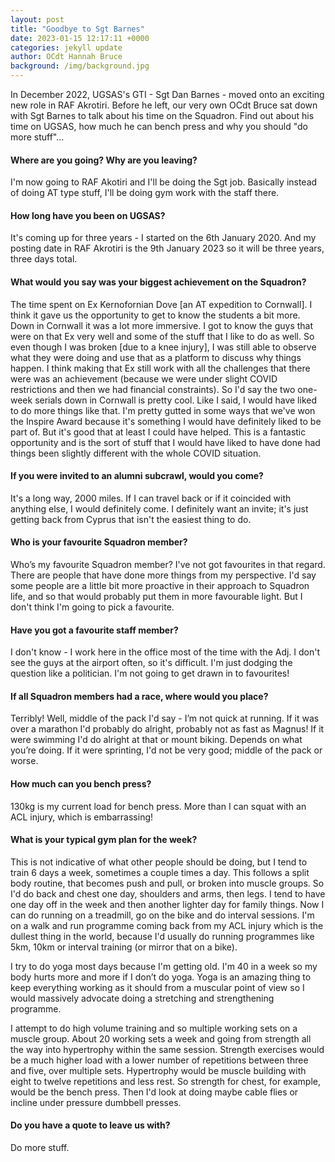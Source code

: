 ```yaml
---
layout: post
title: "Goodbye to Sgt Barnes"
date: 2023-01-15 12:17:11 +0000
categories: jekyll update
author: OCdt Hannah Bruce
background: /img/background.jpg
---
```


In December 2022, UGSAS's GTI - Sgt Dan Barnes - moved onto an exciting new role in RAF Akrotiri. Before he left, our very own OCdt Bruce sat down with Sgt Barnes to talk about his time on the Squadron. Find out about his time on UGSAS, how much he can bench press and why you should "do more stuff"...

#### Where are you going? Why are you leaving?

I'm now going to RAF Akotiri and I'll be doing the Sgt job. Basically instead of doing AT type stuff, I'll be doing gym work with the staff there.

#### How long have you been on UGSAS?

It's coming up for three years - I started on the 6th January 2020. And my posting date in RAF Akrotiri is the 9th January 2023 so it will be three years, three days total.

#### What would you say was your biggest achievement on the Squadron?

The time spent on Ex Kernofornian Dove [an AT expedition to Cornwall]. I think it gave us the opportunity to get to know the students a bit more. Down in Cornwall it was a lot more immersive. I got to know the guys that were on that Ex very well and some of the stuff that I like to do as well. So even though I was broken [due to a knee injury], I was still able to observe what they were doing and use that as a platform to discuss why things happen. I think making that Ex still work with all the challenges that there were was an achievement (because we were under slight COVID restrictions and then we had financial constraints). So I'd say the two one-week serials down in Cornwall is pretty cool. Like I said, I would have liked to do more things like that. I'm pretty gutted in some ways that we've won the Inspire Award because it's something I would have definitely liked to be part of. But it's good that at least I could have helped. This is a fantastic opportunity and is the sort of stuff that I would have liked to have done had things been slightly different with the whole COVID situation.

#### If you were invited to an alumni subcrawl, would you come?

It's a long way, 2000 miles. If I can travel back or if it coincided with anything else, I would definitely come. I definitely want an invite; it's just getting back from Cyprus that isn't the easiest thing to do.

#### Who is your favourite Squadron member?

Who’s my favourite Squadron member? I've not got favourites in that regard. There are people that have done more things from my perspective. I'd say some people are a little bit more proactive in their approach to Squadron life, and so that would probably put them in more favourable light. But I don't think I'm going to pick a favourite.

#### Have you got a favourite staff member?

I don't know - I work here in the office most of the time with the Adj. I don't see the guys at the airport often, so it's difficult. I'm just dodging the question like a politician. I'm not going to get drawn in to favourites!

#### If all Squadron members had a race, where would you place?

Terribly! Well, middle of the pack I'd say - I’m not quick at running. If it was over a marathon I'd probably do alright, probably not as fast as Magnus! If it were swimming I'd do alright at that or mount biking. Depends on what you’re doing. If it were sprinting, I'd not be very good; middle of the pack or worse.

#### How much can you bench press?

130kg is my current load for bench press. More than I can squat with an ACL injury, which is embarrassing!

#### What is your typical gym plan for the week?

This is not indicative of what other people should be doing, but I tend to train 6 days a week, sometimes a couple times a day. This follows a split body routine, that becomes push and pull, or broken into muscle groups. So I'd do back and chest one day, shoulders and arms, then legs. I tend to have one day off in the week and then another lighter day for family things. Now I can do running on a treadmill, go on the bike and do interval sessions. I'm on a walk and run programme coming back from my ACL injury which is the dullest thing in the world, because I'd usually do running programmes like 5km, 10km or interval training (or mirror that on a bike).

I try to do yoga most days because I'm getting old. I'm 40 in a week so my body hurts more and more if I don’t do yoga. Yoga is an amazing thing to keep everything working as it should from a muscular point of view so I would massively advocate doing a stretching and strengthening programme.

I attempt to do high volume training and so multiple working sets on a muscle group. About 20 working sets a week and going from strength all the way into hypertrophy within the same session. Strength exercises would be a much higher load with a lower number of repetitions between three and five, over multiple sets. Hypertrophy would be muscle building with eight to twelve repetitions and less rest. So strength for chest, for example, would be the bench press. Then I'd look at doing maybe cable flies or incline under pressure dumbbell presses.

#### Do you have a quote to leave us with?

Do more stuff.
